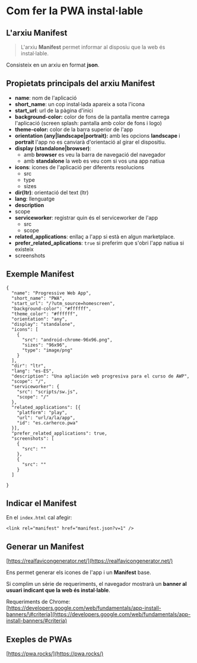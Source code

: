 # Com fer la PWA instal·lable

## L'arxiu Manifest

> L'arxiu **Manifest** permet informar al disposiu que la web és instal·lable.

Consisteix en un arxiu en format **json**.

## Propietats principals del arxiu Manifest

* **name**: nom de l'aplicació
* **short\_name**: un cop instal·lada apareix a sota l'icona
* **start\_url**: url de la pàgina d'inici
* **background-color:** color de fons de la pantalla mentre carrega l'aplicació \(screen splash: pantalla amb color de fons i logo\)
* **theme-color:** color de la barra superior de l'app
* **orientation \(any\|landscape\|portrait\):** amb les opcions **landscape** i **portrait** l'app no es canviarà d'orientació al girar el dispositiu.
* **display \(standalone\|browser\)**: 
  * amb **browser** es veu la barra de navegació del navegador 
  * amb **standalone** la web es veu com si vos una app natiua
* **icons**: icones de l'aplicació per diferents resolucions
  * src
  * type
  * sizes
* **dir\(ltr\)**: orientació del text \(ltr\)
* **lang**: llenguatge
* **description**
* scope
* **serviceworker**: registrar quin és el serviceworker de l'app
  * src
  * scope
* **related\_applications**: enllaç a l'app si està en algun marketplace.
* **prefer\_related\_aplications**: `true` si preferim que s'obri l'app natiua si existeix
* screenshots

## Exemple Manifest

```text
{
  "name": "Progressive Web App",
  "short_name": "PWA",
  "start_url": "/?utm_source=homescreen",
  "background-color": "#ffffff",
  "theme_color": "#ffffff",
  "orientation": "any",
  "display": "standalone",
  "icons": [
    {
      "src": "android-chrome-96x96.png",
      "sizes": "96x96",
      "type": "image/png"
    }
  ],
  "dir": "ltr",
  "lang": "es-ES",
  "description": "Una apliación web progresiva para el curso de AWP",
  "scope": "/",
  "serviceworker": {
    "src": "scripts/sw.js",
    "scope": "/"
  },
  "related_applications": [{
    "platform": "play",
    "url": "url/a/la/app",
    "id": "es.carherco.pwa"
  }],
  "prefer_related_applications": true,
  "screenshots": [
    {
      "src": ""
    },
    {
      "src": ""
    }
  ]

}
```

## Indicar el Manifest

En el `index.html` cal afegir:

```text
<link rel="manifest" href="manifest.json?v=1" />
```

## Generar un Manifest

[https://realfavicongenerator.net/](https://realfavicongenerator.net/)

Ens permet generar els icones de l'app i un **Manifest** base.

Si complim un sèrie de requeriments, el navegador mostrarà un **banner al usuari indicant que la web és instal·lable**.

Requeriments de Chrome: [https://developers.google.com/web/fundamentals/app-install-banners/\#criteria](https://developers.google.com/web/fundamentals/app-install-banners/#criteria)

## Exeples de PWAs

[https://pwa.rocks/](https://pwa.rocks/)

